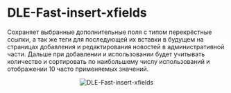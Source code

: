 # DLE-Fast-insert-xfields
Сохраняет выбранные дополнительные поля с типом перекрёстные ссылки, а так же теги для последующей их вставки в будущем на страницах добавления и редактирования новостей в административной части. Дальше при добавлении и использовании будет учитывать количество и сортировать по наибольшему числу использований и отображении 10 часто применяемых значений.

<p align="center">
<img src="https://user-images.githubusercontent.com/44625352/204698681-cd148556-2e61-4789-aefd-e2c157ea8396.png" alt="DLE-Fast-insert-xfields">
</p>
